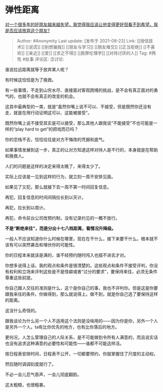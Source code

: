 # 弹性距离
[对一个很多年的好朋友越来越失望，我觉得我应该让他变得更好但看不到希望。我是否应该放弃这个朋友?](https://www.zhihu.com/question/481723585/answer/2077627536)

> Author: #Anonymity
> Last update: [发布于 2021-08-23]
> Link: [[授信技术]] [[说谎]] [[别想骗我]] [[朋友与学习]] [[朋友难交]] [[正当拒绝]] [[不喜欢]] [[亲近]] [[爱]] [[求之不得]] [[赦罪伦理学]] [[对待讨厌的人]]
> Tag: #两性 #处事
> 评论区:
> 泛讨论:

谁说拉远距离就等于放弃某人呢？

有时候这恰恰是为了挽救。

有一些事情，不走到山穷水尽、直接面对客观困境的挑战，是不会有真正面对的勇气的，也就不会有真正的改变的机会。

这其中最典型的一类，就是“虽然你嘴上说不可以、不接受，但是既然你还没有走，就是在用行动证明这可以、这能被接受”。

既然你嘴上说不接受其实是可以接受，那么其他人跟我说“不能接受”不也可能是一样的“play hard to get”的把戏而已吗？

你的恋栈不去，恰恰往往是对方不悔改的凭据和底气。

如果事情发展到这一步，真正的让对方知道这样对待人是不行的，本身就是在帮助和挽救人。

人们的问题是这样的决定来得太晚了，来得太少了。

实际上应该是一见到这样的行为，就立刻一周不安排见面。

如果见了又犯，那么就接下去一周不第一时间回复信息。

再犯，回复信息的时间间隔拉长到以天计。

再犯，拉长到以周计。

再犯，命令前台公司改预约制，没有记录约见的一概不放行。

**不是“断绝来往”，而是分出十七八档距离，看情况升降级。**

一般人不应该知道你什么时候在哪里，现在在干什么，接下来要干什么。根本就不该有可以突然袭击和埋伏你的可能性。

你的日程本来就该是满的，谁不经预约随时闯入也插不进去才对。

你想多说得上话，我的观点和条件是很清楚的。这些观点和条件不接受评判，你没有权利和立场来评判这些是不是怪癖或者“过分的要求”，要保持来往，必须无条件尊重这些前提。

你自己跟人交往的准则是什么，这个是你自己的事，我也不评判你。但是这是你要跟我来往的条件。你做得到，那么就说得上。做不到，就是你自己选了要保持这样的距离。

这没什么奇怪的。

跟我谈论为什么另一个人不适用这个法则是没啥用的——因为你是你，另外一个人是另外一个人。ta有比你优先的地方，也有比你落后的地方。

更何况，人怎么管理自己的人际关系，是不可能做到令所有人满意的，而且说实话也没有追求这种满意的必要性和可能性——谁都不可能这样活。

按日程表安排时间，日程表不公开，一切都要预约，你就掌握住了尺度的主动权。

然后随时调调刻度就行了。

不必一会儿忍气吞声，一会儿彻底翻脸。

这太粗糙，也很粗暴。
